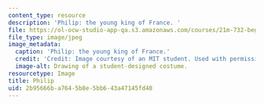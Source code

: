 ```yaml
---
content_type: resource
description: 'Philip: the young king of France. '
file: https://ol-ocw-studio-app-qa.s3.amazonaws.com/courses/21m-732-beginning-costume-design-and-construction-fall-2008/2b95666ba7645b8e5bb643a47145fd40_philip.jpg
file_type: image/jpeg
image_metadata:
  caption: 'Philip: the young king of France.'
  credit: 'Credit: Image courtesy of an MIT student. Used with permission.'
  image-alt: Drawing of a student-designed costume.
resourcetype: Image
title: Philip
uid: 2b95666b-a764-5b8e-5bb6-43a47145fd40
---
```

